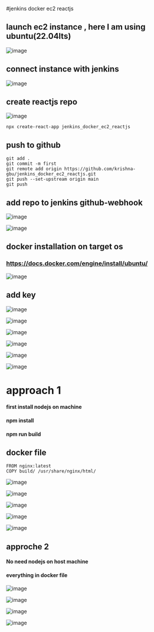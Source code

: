 #jenkins docker ec2 reactjs

## launch ec2 instance , here I am using ubuntu(22.04lts)

![image](https://user-images.githubusercontent.com/40553867/201889291-6f307913-2cdd-4335-a70b-25926bc2e893.png)

## connect instance with jenkins
![image](https://user-images.githubusercontent.com/40553867/201889682-ce0430ee-4571-4cf0-919f-6d09b2b5b1cc.png)

## create reactjs repo
![image](https://user-images.githubusercontent.com/40553867/201889965-3aca7337-a526-4322-a7f8-d7d1866a75bf.png)

```
npx create-react-app jenkins_docker_ec2_reactjs
```

## push to github 

```
git add .
git commit -m first 
git remote add origin https://github.com/krishna-gbu/jenkins_docker_ec2_reactjs.git
git push --set-upstream origin main
git push
```

## add repo to jenkins github-webhook

![image](https://user-images.githubusercontent.com/40553867/201891668-1848774a-6921-4ab7-af61-2687adf7c7ae.png)

![image](https://user-images.githubusercontent.com/40553867/201890867-130cbd8f-0c23-49b4-998e-c7e04c4e189e.png)

## docker installation on target os
### https://docs.docker.com/engine/install/ubuntu/
![image](https://user-images.githubusercontent.com/40553867/203580165-02a22959-0907-4a2d-a3ed-6aa7bb459ba3.png)

## add key 
![image](https://user-images.githubusercontent.com/40553867/203580394-3d6080cc-8391-4608-bbe4-2816daadd0da.png)

![image](https://user-images.githubusercontent.com/40553867/203580629-b5defcc1-ce85-4266-a783-169c57294cb8.png)

![image](https://user-images.githubusercontent.com/40553867/203580764-9bd56ddf-9893-45c9-ad18-a0d46f9546ef.png)

![image](https://user-images.githubusercontent.com/40553867/203580859-c20d41a2-56f6-4d3e-8f14-a5fb48647ac0.png)

![image](https://user-images.githubusercontent.com/40553867/203581120-f11a2dcb-6416-491c-8251-32f07e161ac5.png)

![image](https://user-images.githubusercontent.com/40553867/203581347-40433761-f2b8-4ba4-b654-f2664857bd24.png)
# approach 1
#### first install nodejs on machine 
#### npm install 
#### npm run build

## docker file
```
FROM nginx:latest
COPY build/ /usr/share/nginx/html/
```

![image](https://user-images.githubusercontent.com/40553867/203738531-279bb9dc-b441-420d-9588-4f4239f0d14a.png)

![image](https://user-images.githubusercontent.com/40553867/203738934-aa6b0c5c-aefd-45ad-9bf8-3bfd62283b9b.png)

![image](https://user-images.githubusercontent.com/40553867/203740353-20c9c5d3-3b99-4412-ac27-08aa616fe1d3.png)


![image](https://user-images.githubusercontent.com/40553867/203739492-117b79e5-0264-4607-8f81-d96b96cd1b73.png)

![image](https://user-images.githubusercontent.com/40553867/203738170-593861ae-189b-4623-aba0-38a9f06c6d26.png)

## approche 2

#### No need nodejs on host machine
#### everything in docker file
![image](https://user-images.githubusercontent.com/40553867/203763119-3f5bc1ef-f390-429c-abf3-4c950b08fa8f.png)

![image](https://user-images.githubusercontent.com/40553867/203763564-6f017cc1-2285-4a7c-9c24-6b7e4dd45020.png)

![image](https://user-images.githubusercontent.com/40553867/203763657-374bfeb1-228d-4688-81a5-e8d21d5e3f51.png)

![image](https://user-images.githubusercontent.com/40553867/203764098-96809c66-f443-45ca-89c4-2786c75868be.png)
